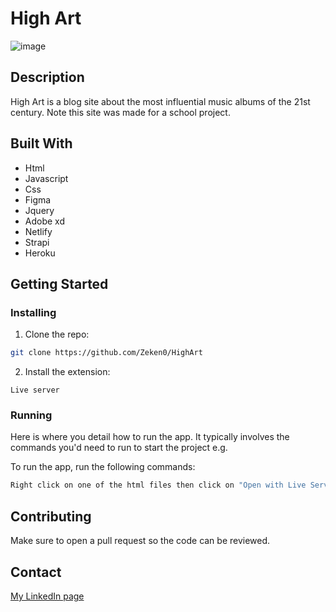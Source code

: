 # High Art

![image](https://ahmedjjibril.netlify.app/img/highart2.JPG)

## Description

High Art is a blog site about the most influential music albums of the 21st century. Note this site was made for a school project.

## Built With

- Html
- Javascript
- Css
- Figma
- Jquery
- Adobe xd
- Netlify
- Strapi
- Heroku

## Getting Started

### Installing

1. Clone the repo:

```bash
git clone https://github.com/Zeken0/HighArt
```

2. Install the extension:

```
Live server
```

### Running

Here is where you detail how to run the app. It typically involves the commands you'd need to run to start the project e.g.

To run the app, run the following commands:

```bash
Right click on one of the html files then click on "Open with Live Server"
```

## Contributing

Make sure to open a pull request so the code can be reviewed.

## Contact

[My LinkedIn page](https://www.linkedin.com/in/ahmed-jibril-242614215/)
